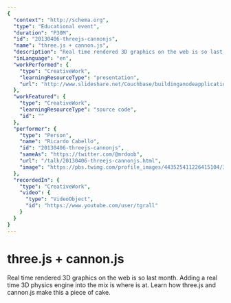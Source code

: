 ```yaml
---
{
  "context": "http://schema.org",
  "type": "Educational event",
  "duration": "P30M",
  "id": "20130406-threejs-cannonjs",
  "name": "three.js + cannon.js",
  "description": "Real time rendered 3D graphics on the web is so last month. Adding a real time 3D physics engine into the mix is where is at. Learn how three.js and cannon.js make this a piece of cake.",
  "inLanguage": "en",
  "workPerformed": {
    "type": "CreativeWork",
    "learningResourceType": "presentation",
    "url": "http://www.slideshare.net/Couchbase/buildinganodeapplicationwithcouchbasenodeandangularbarcelonajs/"
  },
  "workFeatured": {
    "type": "CreativeWork",
    "learningResourceType": "source code",
    "id": ""
  },
  "performer": {
    "type": "Person",
    "name": "Ricardo Cabello",
    "id": "20130406-threejs-cannonjs",
    "sameAs": "https://twitter.com/@mrdoob",
    "url": "/talk/20130406-threejs-cannonjs.html",
    "image": "https://pbs.twimg.com/profile_images/443525411226415104/3dA2hCFR.png"
  },
  "recordedIn": {
    "type": "CreativeWork",
    "video": {
      "type": "VideoObject",
      "id": "https://www.youtube.com/user/tgrall"
    }
  }
}
---
```

# three.js + cannon.js

Real time rendered 3D graphics on the web is so last month. Adding a real time 3D physics engine into the mix is where is at. Learn how three.js and cannon.js make this a piece of cake.